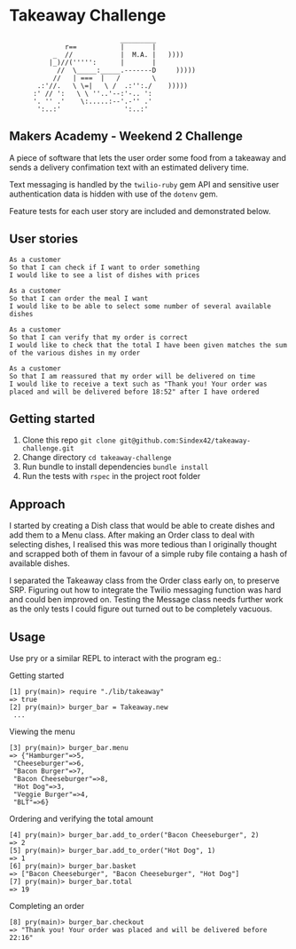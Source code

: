 Takeaway Challenge
==================
```
                            _________
              r==           |       |
           _  //            |  M.A. |   ))))
          |_)//(''''':      |       |
            //  \_____:_____.-------D     )))))
           //   | ===  |   /        \
       .:'//.   \ \=|   \ /  .:'':./    )))))
      :' // ':   \ \ ''..'--:'-.. ':
      '. '' .'    \:.....:--'.-'' .'
       ':..:'                ':..:'

 ```

## Makers Academy - Weekend 2 Challenge

A piece of software that lets the user order some food from a takeaway and sends a delivery confimation text with an estimated delivery time.

Text messaging is handled by the `twilio-ruby` gem API and sensitive user authentication data is hidden with use of the `dotenv` gem.

Feature tests for each user story are included and demonstrated below.

## User stories

```
As a customer
So that I can check if I want to order something
I would like to see a list of dishes with prices

As a customer
So that I can order the meal I want
I would like to be able to select some number of several available dishes

As a customer
So that I can verify that my order is correct
I would like to check that the total I have been given matches the sum of the various dishes in my order

As a customer
So that I am reassured that my order will be delivered on time
I would like to receive a text such as "Thank you! Your order was placed and will be delivered before 18:52" after I have ordered

```

## Getting started

1. Clone this repo `git clone git@github.com:Sindex42/takeaway-challenge.git`
2. Change directory `cd takeaway-challenge`
3. Run bundle to install dependencies `bundle install`
4. Run the tests with `rspec` in the project root folder


## Approach

I started by creating a Dish class that would be able to create dishes and add them to a Menu class. After making an Order class to deal with selecting dishes, I realised this was more tedious than I originally thought and scrapped both of them in favour of a simple ruby file containg a hash of available dishes.

I separated the Takeaway class from the Order class early on, to preserve SRP. Figuring out how to integrate the Twilio messaging function was hard and could ben improved on. Testing the Message class needs further work as the only tests I could figure out turned out to be completely vacuous. 


## Usage

Use pry or a similar REPL to interact with the program eg.:

Getting started

```
[1] pry(main)> require "./lib/takeaway"
=> true
[2] pry(main)> burger_bar = Takeaway.new
 ...

```

Viewing the menu

```
[3] pry(main)> burger_bar.menu
=> {"Hamburger"=>5,
 "Cheeseburger"=>6,
 "Bacon Burger"=>7,
 "Bacon Cheeseburger"=>8,
 "Hot Dog"=>3,
 "Veggie Burger"=>4,
 "BLT"=>6}
```

Ordering and verifying the total amount

```
[4] pry(main)> burger_bar.add_to_order("Bacon Cheeseburger", 2)
=> 2
[5] pry(main)> burger_bar.add_to_order("Hot Dog", 1)
=> 1
[6] pry(main)> burger_bar.basket
=> ["Bacon Cheeseburger", "Bacon Cheeseburger", "Hot Dog"]
[7] pry(main)> burger_bar.total
=> 19
```

Completing an order  

```
[8] pry(main)> burger_bar.checkout
=> "Thank you! Your order was placed and will be delivered before 22:16"
```

